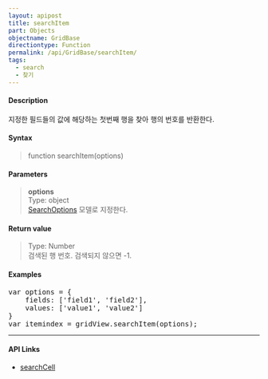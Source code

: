 ```yaml
---
layout: apipost
title: searchItem
part: Objects
objectname: GridBase
directiontype: Function
permalink: /api/GridBase/searchItem/
tags:
  - search
  - 찾기
---
```



#### Description

 지정한 필드들의 값에 해당하는 첫번째 행을 찾아 행의 번호를 반환한다.

#### Syntax

> function searchItem(options)

#### Parameters

> **options**  
> Type: object  
> [SearchOptions](/api/types/SearchOptions/) 모델로 지정한다.

#### Return value

> Type: Number  
> 검색된 행 번호. 검색되지 않으면 -1.  

#### Examples 

<pre class="prettyprint">
var options = {
    fields: ['field1', 'field2'],
    values: ['value1', 'value2']
}
var itemindex = gridView.searchItem(options);
</pre>

---

#### API Links

* [searchCell](/api/GridBase/searchCell)